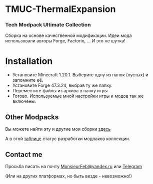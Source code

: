 # TMUC-ThermalExpansion
### Tech Modpack Ultimate Collection

Сборка на основе качественной модификации. Идеи мода использовали авторы Forge, Factorio, ... И это не шутка!

# Installation
- Установите Minecraft 1.20.1. Выберите одну из папок (пустых) и запомните её.
- Установите Forge 47.3.24, выбрав ту же папку.
- Переместите файлы из архива в папку игры
- Готово. Используемые мной настройки игры и модов так же включены.

## Other Modpacks
Вы можете найти эту и другие мои сборки [здесь](https://monsieurfeb.github.io/modpacks.html)

А в этой [таблице](https://docs.google.com/spreadsheets/d/1lLu7JaAFoo23XOV87XWc5rpGY2zUfxdeOsy7jaUptiE/edit?usp=sharing) статус разработки модпаков коллекции.

## Contact me
Просьба писать на почту MonsieurFeb@yandex.ru или [Telegram](https://t.me/thirdBTP/824)

(Или на других платформах, но быть везде - невозможно!)
